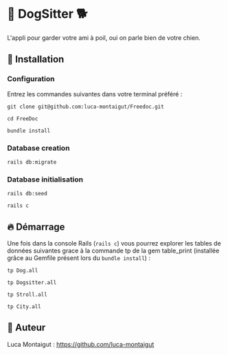 # 🐶 DogSitter 🐕‍

L'appli pour garder votre ami à poil, oui on parle bien de votre chien.

## :wrench: Installation 

### Configuration
Entrez les commandes suivantes dans votre terminal préféré :

`git clone git@github.com:luca-montaigut/Freedoc.git`

`cd FreeDoc`

`bundle install`

### Database creation

`rails db:migrate`

### Database initialisation

`rails db:seed`

`rails c`


## 🔥 Démarrage

Une fois dans la console Rails (`rails c`) vous pourrez explorer les tables de données suivantes grace à la commande tp de la gem table_print (installée grâce au Gemfile présent lors du `bundle install`) :

`tp Dog.all`

`tp Dogsitter.all`

`tp Stroll.all`

`tp City.all`

## 🐰 Auteur
Luca Montaigut : https://github.com/luca-montaigut
